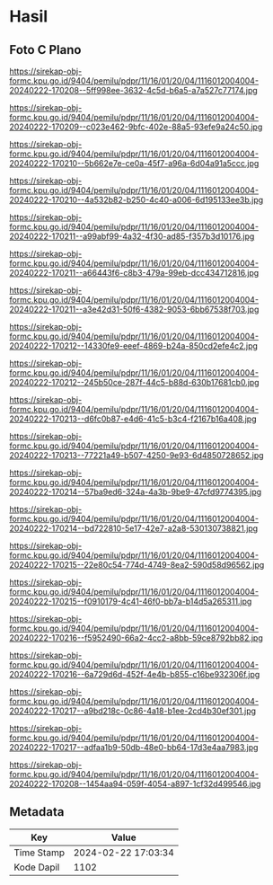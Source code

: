 # Hasil

## Foto C Plano

https://sirekap-obj-formc.kpu.go.id/9404/pemilu/pdpr/11/16/01/20/04/1116012004004-20240222-170208--5ff998ee-3632-4c5d-b6a5-a7a527c77174.jpg

https://sirekap-obj-formc.kpu.go.id/9404/pemilu/pdpr/11/16/01/20/04/1116012004004-20240222-170209--c023e462-9bfc-402e-88a5-93efe9a24c50.jpg

https://sirekap-obj-formc.kpu.go.id/9404/pemilu/pdpr/11/16/01/20/04/1116012004004-20240222-170210--5b662e7e-ce0a-45f7-a96a-6d04a91a5ccc.jpg

https://sirekap-obj-formc.kpu.go.id/9404/pemilu/pdpr/11/16/01/20/04/1116012004004-20240222-170210--4a532b82-b250-4c40-a006-6d195133ee3b.jpg

https://sirekap-obj-formc.kpu.go.id/9404/pemilu/pdpr/11/16/01/20/04/1116012004004-20240222-170211--a99abf99-4a32-4f30-ad85-f357b3d10176.jpg

https://sirekap-obj-formc.kpu.go.id/9404/pemilu/pdpr/11/16/01/20/04/1116012004004-20240222-170211--a66443f6-c8b3-479a-99eb-dcc434712816.jpg

https://sirekap-obj-formc.kpu.go.id/9404/pemilu/pdpr/11/16/01/20/04/1116012004004-20240222-170211--a3e42d31-50f6-4382-9053-6bb67538f703.jpg

https://sirekap-obj-formc.kpu.go.id/9404/pemilu/pdpr/11/16/01/20/04/1116012004004-20240222-170212--14330fe9-eeef-4869-b24a-850cd2efe4c2.jpg

https://sirekap-obj-formc.kpu.go.id/9404/pemilu/pdpr/11/16/01/20/04/1116012004004-20240222-170212--245b50ce-287f-44c5-b88d-630b17681cb0.jpg

https://sirekap-obj-formc.kpu.go.id/9404/pemilu/pdpr/11/16/01/20/04/1116012004004-20240222-170213--d6fc0b87-e4d6-41c5-b3c4-f2167b16a408.jpg

https://sirekap-obj-formc.kpu.go.id/9404/pemilu/pdpr/11/16/01/20/04/1116012004004-20240222-170213--77221a49-b507-4250-9e93-6d4850728652.jpg

https://sirekap-obj-formc.kpu.go.id/9404/pemilu/pdpr/11/16/01/20/04/1116012004004-20240222-170214--57ba9ed6-324a-4a3b-9be9-47cfd9774395.jpg

https://sirekap-obj-formc.kpu.go.id/9404/pemilu/pdpr/11/16/01/20/04/1116012004004-20240222-170214--bd722810-5e17-42e7-a2a8-530130738821.jpg

https://sirekap-obj-formc.kpu.go.id/9404/pemilu/pdpr/11/16/01/20/04/1116012004004-20240222-170215--22e80c54-774d-4749-8ea2-590d58d96562.jpg

https://sirekap-obj-formc.kpu.go.id/9404/pemilu/pdpr/11/16/01/20/04/1116012004004-20240222-170215--f0910179-4c41-46f0-bb7a-b14d5a265311.jpg

https://sirekap-obj-formc.kpu.go.id/9404/pemilu/pdpr/11/16/01/20/04/1116012004004-20240222-170216--f5952490-66a2-4cc2-a8bb-59ce8792bb82.jpg

https://sirekap-obj-formc.kpu.go.id/9404/pemilu/pdpr/11/16/01/20/04/1116012004004-20240222-170216--6a729d6d-452f-4e4b-b855-c16be932306f.jpg

https://sirekap-obj-formc.kpu.go.id/9404/pemilu/pdpr/11/16/01/20/04/1116012004004-20240222-170217--a9bd218c-0c86-4a18-b1ee-2cd4b30ef301.jpg

https://sirekap-obj-formc.kpu.go.id/9404/pemilu/pdpr/11/16/01/20/04/1116012004004-20240222-170217--adfaa1b9-50db-48e0-bb64-17d3e4aa7983.jpg

https://sirekap-obj-formc.kpu.go.id/9404/pemilu/pdpr/11/16/01/20/04/1116012004004-20240222-170208--1454aa94-059f-4054-a897-1cf32d499546.jpg


## Metadata

| Key        | Value               |
| ---------- | ------------------- |
| Time Stamp | 2024-02-22 17:03:34 |
| Kode Dapil | 1102                |



